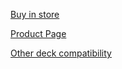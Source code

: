 [Buy in store](https://store.bitcraze.io/products/qi-1-2-wireless-charging-deck)

[Product Page](/products/qi-1_2-charger-deck/)

[Other deck compatibility](/documentation/system/platform/cf2-expansiondecks/#deck---deck)
